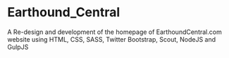 # Earthound_Central
A Re-design and development of the homepage of EarthoundCentral.com website using HTML, CSS, SASS, Twitter Bootstrap, Scout, NodeJS and GulpJS
